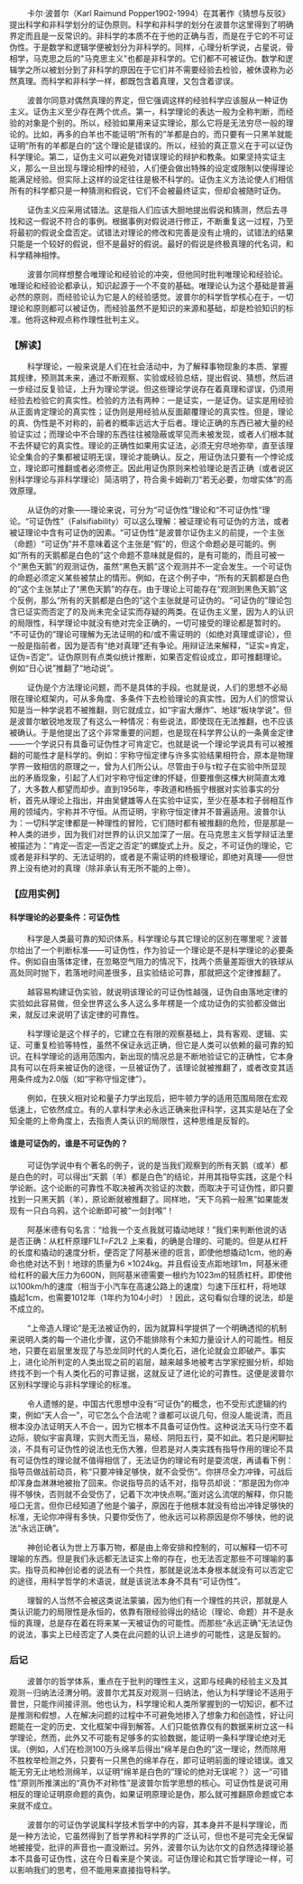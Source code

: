 <!--
author: Vincent Tian
head: http://blog.sina.com.cn/s/blog_4a8a93580101cxkh.html
date: 2016-12-08
title: 解读卡尔·波普尔的“证伪原则”
tags: 科学思想,科技哲学
category: 科学思想
status: publish
summary: 波普尔的哲学体系，重点在于批判的理性主义，这即与经典的经验主义及其观测－归纳法泾渭分明
-->

&nbsp;&nbsp;&nbsp;&nbsp;&nbsp;&nbsp;&nbsp;&nbsp;卡尔·波普尔（Karl Raimund Popper1902-1994）在其著作《猜想与反驳》提出科学和非科学划分的证伪原则。科学和非科学的划分在波普尔这里得到了明确界定而且是一反常识的。非科学的本质不在于他的正确与否，而是在于它的不可证伪性。于是数学和逻辑学便被划分为非科学的。同样，心理分析学说，占星说，骨相学，马克思之后的"马克思主义"也都是非科学的。它们都不可被证伪。数学和逻辑学之所以被划分到了非科学的原因在于它们并不需要经验去检验，被休谟称为必然真理。而科学和非科学一样，都既包含着真理，又包含着谬误。

&nbsp;&nbsp;&nbsp;&nbsp;&nbsp;&nbsp;&nbsp;&nbsp;波普尔同意对偶然真理的界定，但它强调这样的经验科学应该服从一种证伪主义。证伪主义至少存在两个优点。第一，科学理论的表达一般为全称判断，而经验的对象是个别的。所以，经验如果用来证实理论，那么它将是无法穷尽一般的理论的。比如，再多的白羊也不能证明“所有的”羊都是白的，而只要有一只黑羊就能证明“所有的羊都是白的”这个理论是错误的。所以，经验的真正意义在于可以证伪科学理论。第二，证伪主义可以避免对错误理论的辩护和教条。如果坚持实证主义，那么一旦出现与理论相悖的经验，人们便会做出特殊的设定或限制以使得理论能满足经验。但实际上这样的设定往往是极不科学的。证伪主义方法论使人们相信所有的科学都只是一种猜测和假说，它们不会被最终证实，但却会被随时证伪。

&nbsp;&nbsp;&nbsp;&nbsp;&nbsp;&nbsp;&nbsp;&nbsp;证伪主义应采用试错法。这是指人们应该大胆地提出假说和猜测，然后去寻找和这一假说不符合的事例。根据事例对假说进行修正，不断重复这一过程，乃至将最初的假说全盘否定。试错法对理论的修改和完善是没有止境的，试错法的结果只能是一个较好的假说，但不是最好的假说。最好的假说是终极真理的代名词，和科学精神相悖。

&nbsp;&nbsp;&nbsp;&nbsp;&nbsp;&nbsp;&nbsp;&nbsp;波普尔同样想整合唯理论和经验论的冲突，但他同时批判唯理论和经验论。唯理论和经验论都承认，知识起源于一个不变的基础。唯理论认为这个基础是普遍必然的原则，而经验论认为它是人的经验感觉。波普尔的科学哲学核心在于，一切理论和原则都可以被证伪，而经验虽然不是知识的来源和基础，却是检验知识的标准。他将这种观点称作理性批判主义。

### 【解读】
&nbsp;&nbsp;&nbsp;&nbsp;&nbsp;&nbsp;&nbsp;&nbsp;科学理论，一般来说是人们在社会活动中，为了解释事物现象的本质、掌握其规律，预测其未来，通过不断观察、实验或经验总结，提出假说、猜想，然后进一步经过反复验证，上升为理论学说。但这些理论学说存在着真理和谬误，仍须用经验去检验它的真实性。检验的方法有两种：一是证实，一是证伪。证实是用经验从正面肯定理论的真实性；证伪则是用经验从反面颠覆理论的真实性。但是，理论的真、伪性是不对称的，前者的概率远远大于后者。理论正确的东西已被大量的经验证实过；而理论中不合理的东西往往被隐蔽或罕见而未被发现，或者人们根本就不去怀疑它的真实性。理论的正确性如果用实证法，必须无穷尽地弥举，直至该理论全集合的子集都被证明无误，理论才能确认。反之，用证伪法只要有一个悖论成立，理论即可推翻或者必须修正。因此用证伪原则来检验理论是否正确（或者说区别科学理论与非科学理论）简洁明了，符合奥卡姆剃刀“若无必要，勿增实体”的高效原理。

&nbsp;&nbsp;&nbsp;&nbsp;&nbsp;&nbsp;&nbsp;&nbsp;从证伪的对象——理论来说，可分为“可证伪性”理论和“不可证伪性”理论。“可证伪性”（Falsifiability）可以这么理解：被证理论有可证伪的方法，或者被证理论中含有可证伪的因素。“可证伪性”是波普尔证伪主义的前提，一个主张（命题）“可证伪”并不意味着这个主张是“假”的，但这个命题必是可能的。例如“所有的天鹅都是白色的”这个命题不意味就是假的，是有可能的，而且可被一个“黑色天鹅”的观测证伪，虽然“黑色天鹅”这个观测并不一定会发生。一个可证伪的命题必须定义某些被禁止的情形。例如，在这个例子中，“所有的天鹅都是白色的”这个主张禁止了“黑色天鹅”的存在。由于理论上可能存在“观测到黑色天鹅”这个反例，那么“所有的天鹅都是白色的”这个主张就是可证伪的。“可证伪的”理论包含已证实而否定了的及尚未完全证实而存疑的两类。在证伪主义里，因为人的认识的局限性，科学理论中就没有绝对完全正确的，一切可接受的理论都是暂时的。 “不可证伪的”理论可理解为无法证明的和/或不需证明的（如绝对真理或谬论），但一般是指前者，因为是否有“绝对真理”还有争论。用辩证法来解释，“证实=肯定，证伪=否定”。证伪原则有点类似统计推断，如果否定假设成立，即可推翻理论。例如“日心说”推翻了“地动说”。

&nbsp;&nbsp;&nbsp;&nbsp;&nbsp;&nbsp;&nbsp;&nbsp;证伪是个方法理论问题，而不是具体的手段。也就是说，人们的思想不必局限在理论框架内，可从多角度、多条件下去检验理论的真实性。因为人们的惯常认知是当一种学说若不被推翻，则它就成立，如“宇宙大爆炸”、地球“板块学说”。但是波普尔敏锐地发现了有这么一种情况：有些说法，即使现在无法推翻，也不应该被确认。于是他提出了这个非常重要的问题，也是现在科学界公认的一条黄金定律——一个学说只有具备可证伪性才可肯定它。也就是说一个理论学说具有可以被推翻的可能性才是科学的。例如：宇称守恒定律与许多实验结果相符合，原本是物理学界一致相信的原理之一，曾为人们所公认。尽管由于θ与τ粒子在实验中所显现出的矛盾现象，引起了人们对宇称守恒定律的怀疑，但要推倒这棵大树简直太难了，大多数人都望而却步。直到1956年，李政道和杨振宁根据对实验事实的分析，首先从理论上指出，并由吴健雄等人在实验中证实，至少在基本粒子弱相互作用的领域内，宇称并不守恒。从而证明，宇称守恒定律并不普遍适用。波普尔认为：一切科学定律都是一种理性的冒险，它们随时都有被推翻的危险，但是那是一种人类的进步，因为我们对世界的认识又加深了一层。在马克思主义哲学辩证法里被描述为：“肯定—否定—否定之否定”的螺旋式上升。反之，不可证伪的理论，它或者是非科学的、无法证明的，或者是不需证明的终极理论，即绝对真理——但世界上没有绝对的真理（除非承认有无所不能的上帝）。
### 【应用实例】
#### 科学理论的必要条件：可证伪性
&nbsp;&nbsp;&nbsp;&nbsp;&nbsp;&nbsp;&nbsp;&nbsp;科学是人类最可靠的知识体系，科学理论与其它理论的区别在哪里呢？波普尔给出了一个判断标准——可证伪性，作为验证一个理论是不是科学理论的必要条件。例如自由落体定律，在忽略空气阻力的情况下，找两个质量差距很大的铁球从高处同时抛下，若落地时间差很多，且实验结论可靠，那就把这个定律推翻了。

&nbsp;&nbsp;&nbsp;&nbsp;&nbsp;&nbsp;&nbsp;&nbsp;越容易构建证伪实验，就说明该理论的可证伪性越强，证伪自由落地定律的实验如此容易做，但全世界这么多人这么多年楞是一个成功证伪的实验都没做出来，就反过来说明了该定律的可靠性。

&nbsp;&nbsp;&nbsp;&nbsp;&nbsp;&nbsp;&nbsp;&nbsp;科学理论是这个样子的，它建立在有限的观察基础上，具有客观、逻辑、实证、可重复检验等特性，虽然不保证永远正确，但它是人类可以依赖的最可靠的知识。在科学理论的适用范围内，新出现的情况总是不断地验证它的正确性，它本身具有可以在将来被证伪的途径，一旦被证伪了，该理论就被推翻了，或者改变其适用条件成为2.0版（如“宇称守恒定律”）。

&nbsp;&nbsp;&nbsp;&nbsp;&nbsp;&nbsp;&nbsp;&nbsp;例如，在狭义相对论和量子力学出现后，把牛顿力学的适用范围局限在宏观低速上，它依然成立。有的人拿科学未必永远正确来批评科学，这其实是站在了全知全能的上帝角度上，去指责人类认识的局限性，这种思维是反智的。
#### 谁是可证伪的，谁是不可证伪的？
&nbsp;&nbsp;&nbsp;&nbsp;&nbsp;&nbsp;&nbsp;&nbsp;可证伪学说中有个著名的例子，说的是当我们观察到的所有天鹅（或羊）都是白色的时，可以得出“天鹅（羊）都是白色”的结论，并用其指导实践，这是个科学论断。这个论断的可靠性不取决被再次验证的次数，而取决于可证伪性，即只要找到一只黑天鹅（羊），原论断就被推翻了。同样地，“天下乌鸦一般黑”如果能发现有一只白乌鸦，这个论断即可被“一剑封喉”！

&nbsp;&nbsp;&nbsp;&nbsp;&nbsp;&nbsp;&nbsp;&nbsp;阿基米德有句名言：“给我一个支点我就可撬动地球！”我们来判断他说的话是否正确：从杠杆原理F1*L1=F2*L2 上来看，的确是合理的、可能的。但是从杠杆的长度和撬动的速度分析，便否定了阿基米德的诳言，即使他想撬动1cm，他的寿命也绝对达不到！地球的质量为6 ×1024kg。并且假设支点距地球1m，阿基米德给杠杆的最大压力为600N，则阿基米德需要一根约为1023m的轻质杠杆。即使他以100km/h的速度（相当于小汽车在高速公路上的速度）匀速下压杠杆，将地球撬起1cm，也需要1012年（1年约为104小时）！因此，这句看似合理的说法，却是不成立的。

&nbsp;&nbsp;&nbsp;&nbsp;&nbsp;&nbsp;&nbsp;&nbsp;“上帝造人理论”是无法被证伪的，因为就算科学提供了一个明确透彻的机制来说明人类的每一个进化步骤，这仍不能排除有个未知力量设计人的可能性。相反地，只要在岩层里发现了与恐龙同时代的人类化石，进化论就会立即破产。事实上，进化论所判定的人类出现之前的岩层，越来越多地被考古学家挖掘分析，却始终找不到一个有人类化石的可靠证据，这就反证了进化论的可靠性。这便是波普尔区别科学理论与非科学理论的标准。

&nbsp;&nbsp;&nbsp;&nbsp;&nbsp;&nbsp;&nbsp;&nbsp;令人遗憾的是，中国古代思想中没有“可证伪”的概念，也不受形式逻辑的约束，例如“天人合一”，可它怎么个合法呢？谁都可以说几句，但没人能说清，而且根本没办法证明天人不合一，因为它根本不具备可证伪性。这种说法天马行空不着边际，貌似宇宙真理，实则大而无当，易经、阴阳五行，莫不如此。若只是闲聊扯淡，不具有可证伪性的说法也无伤大雅，但若是对人类实践有指导作用的理论不具有可证伪性的理论就不值得相信了，无法证伪的理论有时是耍流氓，再请看下例：指导员做战前动员，称“只要冲锋足够快，就不会受伤”。你拼尽全力冲锋，可战后却浑身血淋淋地被抬了回来。你说指导员的话不对，指导员却说：“那是因为你冲得不够快，否则就不会受伤了，记着下次冲快点啊。”面对这么流氓的解释，你只能哑口无言。但你已经知道了他是个骗子，原因在于他根本就没有给出冲锋足够快的标准，无论你冲得有多快，只要你受伤了，他永远可以称原因是你不够快，他的说法“永远正确”。

&nbsp;&nbsp;&nbsp;&nbsp;&nbsp;&nbsp;&nbsp;&nbsp;神创论者认为世上万事万物，都是由上帝安排和控制的，可以解释一切不可理喻的东西。但是我们永远都无法证实上帝的存在，也无法否定那些不可理喻的事实。指导员和神创论者的说法有一个共性，那就是说法本身根本就没有可以否定它的途径，用科学哲学的术语说，就是该说法本身不具有“可证伪性”。

&nbsp;&nbsp;&nbsp;&nbsp;&nbsp;&nbsp;&nbsp;&nbsp;理智的人当然不会被这类说法蒙骗，因为他们有一个理性的共识，那就是人类认识能力的局限性是永恒的，依靠有限经验得出的结论（理论、命题）并不是永恒的真理，总是存在着在将来某一天被证伪的可能性。而那些“永远正确”无法证伪的说法，事实上已经否定了人类在此问题的认识上进步的可能性，这是反智的。

### 后记
&nbsp;&nbsp;&nbsp;&nbsp;&nbsp;&nbsp;&nbsp;&nbsp;波普尔的哲学体系，重点在于批判的理性主义，这即与经典的经验主义及其观测－归纳法泾渭分明。波普尔尤其反对观测－归纳法，他认为科学理论不适用于普世，只能作间接评测。他也认为，科学理论和人类所掌握到的一切知识，都不过是推测和假想，人在解决问题的过程中不可避免地掺入了想象力和创造性，好让问题能在一定的历史、文化框架中得到解答。人们只能依靠仅有的数据来树立这一科学理论，然而，此外又不可能有足够多的实验数据，能证明一条科学理论绝对无误。（例如，人们在检测100万头绵羊后得出“绵羊是白色的”这一理论，然而除用不胜枚举检测之外，只要有一只黑色的绵羊存在，即可证明前面的理论错误。谁又能无穷无止地检测绵羊，以证明“绵羊是白色的”理论的绝对无误呢？）这一“可错性”原则所推演出的“真伪不对称性”是波普尔哲学思想的核心。可证伪性是说可用相反的理论证明原命题的真伪，如果证明原理论是伪，那么就可推翻原命题或它本来就不成立。

&nbsp;&nbsp;&nbsp;&nbsp;&nbsp;&nbsp;&nbsp;&nbsp;波普尔的可证伪学说属科学技术哲学中的内容，其本身并不是科学理论，而是一种方法论，它虽然得到了哲学界和科学界的广泛认可，但也不是可完全无保留地被接受，批评的声音也一直没断过。另外，波普尔认为达尔文的自然选择理论基本不具备可证伪性，这在今日看来是个笑谈。可证伪理论和其它哲学理论一样，可以影响我们的思考，但不能用来直接指导科学。